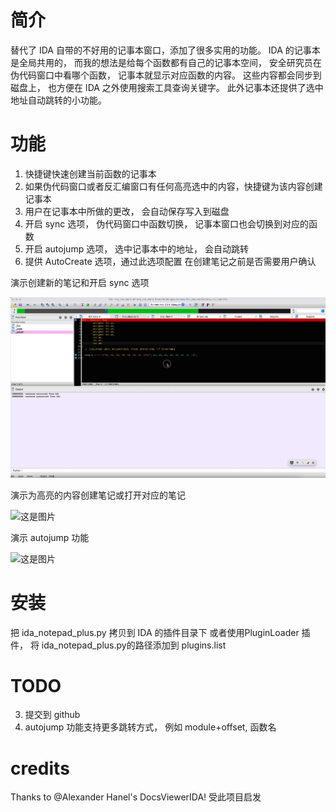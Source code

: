 # 简介
替代了 IDA 自带的不好用的记事本窗口，添加了很多实用的功能。 IDA 的记事本是全局共用的， 而我的想法是给每个函数都有自己的记事本空间， 安全研究员在伪代码窗口中看哪个函数， 记事本就显示对应函数的内容。 这些内容都会同步到磁盘上， 也方便在 IDA 之外使用搜索工具查询关键字。 此外记事本还提供了选中地址自动跳转的小功能。

# 功能
1. 快捷键快速创建当前函数的记事本
2. 如果伪代码窗口或者反汇编窗口有任何高亮选中的内容，快捷键为该内容创建记事本
2. 用户在记事本中所做的更改， 会自动保存写入到磁盘
3. 开启 sync 选项， 伪代码窗口中函数切换， 记事本窗口也会切换到对应的函数
4. 开启 autojump 选项， 选中记事本中的地址， 会自动跳转
5. 提供 AutoCreate 选项，通过此选项配置 在创建笔记之前是否需要用户确认

演示创建新的笔记和开启 sync 选项

![这是图片](/assets/create_md.gif "Create notepad example")

演示为高亮的内容创建笔记或打开对应的笔记

![这是图片](/assets/highlight_md.gif "Create highlight notepad example")

演示 autojump 功能

![这是图片](/assets/autojump.gif "Autojump example")

# 安装
把 ida_notepad_plus.py 拷贝到 IDA 的插件目录下
或者使用PluginLoader 插件， 将 ida_notepad_plus.py的路径添加到 plugins.list 

# TODO
3. 提交到 github
4. autojump 功能支持更多跳转方式， 例如 module+offset, 函数名

# credits
Thanks to @Alexander Hanel's DocsViewerIDA! 受此项目启发